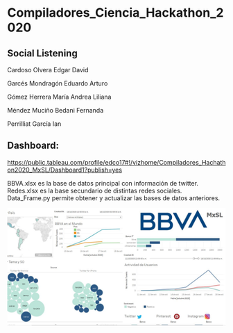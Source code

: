 # Compiladores_Ciencia_Hackathon_2020

## Social Listening

Cardoso Olvera Edgar David

Garcés Mondragón Eduardo Arturo

Gómez Herrera María Andrea Liliana

Méndez Muciño Bedani Fernanda

Perrilliat García Ian

## Dashboard:
https://public.tableau.com/profile/edco17#!/vizhome/Compiladores_Hachathon2020_MxSL/Dashboard1?publish=yes


BBVA.xlsx es la base de datos principal con información de twitter.
Redes.xlsx es la base secundario de distintas redes sociales.
Data_Frame.py permite obtener y actualizar las bases de datos anteriores.

![Screenshot](dash.JPG)
